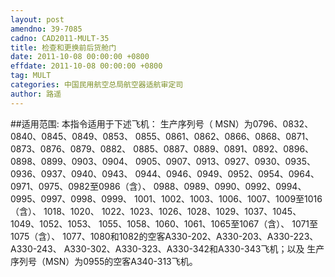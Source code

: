 ```yaml
---
layout: post
amendno: 39-7085
cadno: CAD2011-MULT-35
title: 检查和更换前后货舱门
date: 2011-10-08 00:00:00 +0800
effdate: 2011-10-08 00:00:00 +0800
tag: MULT
categories: 中国民用航空总局航空器适航审定司
author: 路遥
---
```


##适用范围:
本指令适用于下述飞机：
生产序列号（ MSN）为0796、0832、0840、0845、0849、0853、 0855、0861、0862、0866、0868、0871、0873、0876、0879、0882、 0885、0887、0889、0891、0892、0896、0898、0899、0903、0904、 0905、0907、0913、0927、0930、0935、0936、0937、0940、0943、 0944、0946、0949、0952、0954、0964、0971、0975、0982至0986（含）、 0988、0989、0990、0992、0994、0995、0997、0998、0999、 1001、1002、1003、1006、1007、1009至1016（含）、 1018、1020、 1022、1023、1026、1028、1029、1037、1045、1049、1052、1053、 1055、1058、1060、1061、1065至1067（含）、 1071至1075（含）、 1077、1080和1082的空客A330-202、A330-203、A330-223、A330-243、 A330-302、A330-323、A330-342和A330-343飞机；以及
生产序列号（MSN）为0955的空客A340-313飞机。

